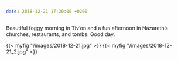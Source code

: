 ```yaml
---
date: 2018-12-21 17:20:00 +0200
---
```


Beautiful foggy morning in Tiv’on and a fun afternoon in Nazareth’s churches, restaurants, and tombs. Good day.

{{< myfig "/images/2018-12-21.jpg" >}}
{{< myfig "/images/2018-12-21_2.jpg" >}}
